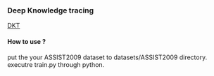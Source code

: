 ### Deep Knowledge tracing 

[DKT](https://stanford.edu/~cpiech/bio/papers/deepKnowledgeTracing.pdf)

#### How to use ?

put the your ASSIST2009 dataset to datasets/ASSIST2009 directory.
executre train.py through python.
